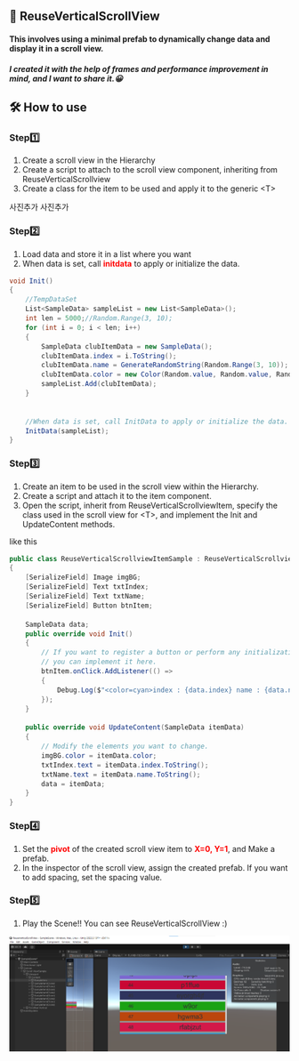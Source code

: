 ## 🙌 ReuseVerticalScrollView   
#### This involves using a minimal prefab to dynamically change data and display it in a scroll view.
##### I created it with the help of frames and performance improvement in mind, and I want to share it.😀
## 🛠 How to use
### Step1️⃣
1. Create a scroll view in the Hierarchy 
2. Create a script to attach to the scroll view component, inheriting from ReuseVerticalScrollview
3. Create a class for the item to be used and apply it to the generic &lt;T&gt;

사진추가 사진추가
### Step2️⃣
1. Load data and store it in a list where you want
2. When data is set, call <font color=red>**initdata**</font> to apply or initialize the data.

```csharp
void Init()
{
    //TempDataSet
    List<SampleData> sampleList = new List<SampleData>();
    int len = 5000;//Random.Range(3, 10);
    for (int i = 0; i < len; i++)
    {
        SampleData clubItemData = new SampleData();
        clubItemData.index = i.ToString();
        clubItemData.name = GenerateRandomString(Random.Range(3, 10));
        clubItemData.color = new Color(Random.value, Random.value, Random.value);
        sampleList.Add(clubItemData);
    }


    //When data is set, call InitData to apply or initialize the data.
    InitData(sampleList);
}
```
### Step3️⃣
1. Create an item to be used in the scroll view within the Hierarchy.
2. Create a script and attach it to the item component.
3. Open the script, inherit from ReuseVerticalScrollviewItem, specify the class used in the scroll view for &lt;T&gt;, and implement the Init and UpdateContent methods.

like this
```csharp
public class ReuseVerticalScrollviewItemSample : ReuseVerticalScrollviewItem<SampleData>
{
    [SerializeField] Image imgBG;
    [SerializeField] Text txtIndex;
    [SerializeField] Text txtName;
    [SerializeField] Button btnItem;

    SampleData data;
    public override void Init()
    {
        // If you want to register a button or perform any initialization,
        // you can implement it here.
        btnItem.onClick.AddListener(() =>
        {
            Debug.Log($"<color=cyan>index : {data.index} name : {data.name}</color>");
        });
    }

    public override void UpdateContent(SampleData itemData)
    {
        // Modify the elements you want to change.
        imgBG.color = itemData.color;
        txtIndex.text = itemData.index.ToString();
        txtName.text = itemData.name.ToString();
        data = itemData;
    }
}
```
### Step4️⃣
1. Set the <font color="red">**pivot**</font> of the created scroll view item to <font color="red">**X=0, Y=1**</font>, and Make a prefab.
2. In the inspector of the scroll view, assign the created prefab. If you want to add spacing, set the spacing value.

### Step5️⃣
1. Play the Scene!! You can see ReuseVerticalScrollView :)
<img src="./Images/play.png">
